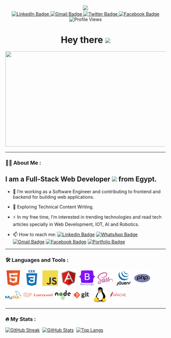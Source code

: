 <div id="header" align="center">
  <img src="https://media.giphy.com/media/jdPMeyv9rn0hZHh8n9/giphy.gif" width="300"/>
</div>

<div id="badges" align="center">
  <a href="https://www.linkedin.com/in/ahmedhafez247/">
    <img src="https://img.shields.io/badge/LinkedIn-blue?style=for-the-badge&logo=linkedin&logoColor=white" alt="LinkedIn Badge"/>
  </a>
  <a href="https://mail.google.com/mail/?view=cm&fs=1&to=ahmedhafezoffic@gmail.com">
    <img src="https://img.shields.io/badge/Gmail-D14836?style=for-the-badge&logo=gmail&logoColor=white" alt="Gmail Badge"/>
  </a>
  <a href="https://twitter.com/AhmedHa77264814">
    <img src="https://img.shields.io/badge/Twitter-blue?style=for-the-badge&logo=twitter&logoColor=white" alt="Twitter Badge"/>
  </a>
  <a href="https://www.facebook.com/profile.php?id=100005116839262">
    <img src="https://img.shields.io/badge/Facebook-1877F2?style=for-the-badge&logo=facebook&logoColor=white" alt="Facebook Badge"/>
  </a>
</div>
<div align="center">
   <img src="https://komarev.com/ghpvc/?username=AhmedHafez7-Eng&style=flat-square&color=blue" alt="Profile Views" />
</div>

<h1 align="center">
  Hey there
  <img src="https://media.giphy.com/media/hvRJCLFzcasrR4ia7z/giphy.gif" width="30px"/>
</h1>

<!---
================ About Me Section ====================
--->

<div align="center">
  <img src="https://media.giphy.com/media/f3iwJFOVOwuy7K6FFw/giphy.gif" width="600" height="300"/>
</div>

---

### :man_technologist: About Me :
## I am a Full-Stack Web Developer <img src="https://media.giphy.com/media/WUlplcMpOCEmTGBtBW/giphy.gif" width="30"> from Egypt.

- :telescope: I’m working as a Software Engineer and contributing to frontend and backend for building web applications.

- :seedling: Exploring Technical Content Writing.

- :zap: In my free time, I’m interested in trending technologies and read tech articles specially in Web Development, IOT, AI and Robotics.

- :mailbox: How to reach me:  [![Linkedin Badge](https://img.shields.io/badge/-LinkedIn-blue?style=flat&logo=Linkedin&logoColor=white)](https://www.linkedin.com/in/ahmedhafez247/)
[![WhatsApp Badge](https://img.shields.io/badge/-WhatsApp-green?style=flat&logo=WhatsApp&logoColor=white)](https://wa.me/+201010495597)
[![Gmail Badge](https://img.shields.io/badge/-Gmail-red?style=flat&logo=Gmail&logoColor=white)](https://mail.google.com/mail/?view=cm&fs=1&to=ahmedhafezoffic@gmail.com)
[![Facebook Badge](https://img.shields.io/badge/-Facebook-blue?style=flat&logo=Facebook&logoColor=white)](https://www.facebook.com/profile.php?id=100005116839262)
[![Portfolio Badge](https://img.shields.io/badge/-Portfolio-gold?style=flat&logo=Worldwide&logoColor=white)](https://ahmedhafezoffic.netlify.app/)


<!---
================ Languages & Tools Section ====================
--->

---

### :hammer_and_wrench: Languages and Tools :
<div>
  <img src="https://github.com/devicons/devicon/blob/master/icons/html5/html5-original.svg" title="HTML5" alt="HTML" width="50" height="50"/>&nbsp;
  <img src="https://github.com/devicons/devicon/blob/master/icons/css3/css3-plain-wordmark.svg"  title="CSS3" alt="CSS" width="50" height="50"/>&nbsp;
  <img src="https://github.com/devicons/devicon/blob/master/icons/javascript/javascript-original.svg" title="JavaScript" alt="JavaScript" width="50" height="50"/>&nbsp;
  <img src="https://github.com/devicons/devicon/blob/master/icons/angularjs/angularjs-original.svg" title="Angular" alt="Angular" width="50" height="50"/>&nbsp;
  <img src="https://github.com/devicons/devicon/blob/master/icons/bootstrap/bootstrap-original-wordmark.svg" title="Bootstrap" alt="Bootstrap" width="50" height="50"/>&nbsp;
  <img src="https://github.com/devicons/devicon/blob/master/icons/sass/sass-original.svg" title="SASS" alt="SASS" width="50" height="50"/>&nbsp;
  <img src="https://github.com/devicons/devicon/blob/master/icons/jquery/jquery-original-wordmark.svg" title="JQuery" alt="JQuery" width="50" height="50"/>&nbsp;
  <img src="https://github.com/devicons/devicon/blob/master/icons/php/php-original.svg" title="PHP" alt="PHP" width="50" height="50"/>&nbsp;
  <img src="https://github.com/devicons/devicon/blob/master/icons/mysql/mysql-original-wordmark.svg" title="MySQL" alt="MySQL" width="50" height="50"/>&nbsp;
  <img src="https://github.com/devicons/devicon/blob/master/icons/laravel/laravel-original-wordmark.svg" title="Laravel" alt="Laravel" width="90" height="50"/>&nbsp;
  <img src="https://github.com/devicons/devicon/blob/master/icons/nodejs/nodejs-original-wordmark.svg" title="NodeJS" alt="NodeJS" width="50" height="50"/>&nbsp;
  <img src="https://github.com/devicons/devicon/blob/master/icons/git/git-original-wordmark.svg" title="Git" alt="Git" width="50" height="50"/>&nbsp;
  <img src="https://github.com/devicons/devicon/blob/master/icons/linux/linux-original.svg" title="Linux" alt="Linux" width="50" height="50"/>&nbsp;
  <img src="https://github.com/devicons/devicon/blob/master/icons/apache/apache-plain-wordmark.svg" title="Apache" alt="Apache" width="50" height="50"/>
</div>

<!---
================ Stats Section ====================
--->

---

### :fire: My Stats :

[![GitHub Streak](http://github-readme-streak-stats.herokuapp.com?user=AhmedHafez7-Eng&theme=dark&background=000000)](https://git.io/streak-stats)&nbsp;
[![GitHub Stats](https://github-readme-stats.vercel.app/api?username=AhmedHafez7-Eng&layout=compact&theme=vision-friendly-dark&show_icons=true&locale=en)](https://github.com/anuraghazra/github-readme-stats)&nbsp;
[![Top Langs](https://github-readme-stats.vercel.app/api/top-langs/?username=AhmedHafez7-Eng&layout=compact&theme=vision-friendly-dark)](https://github.com/anuraghazra/github-readme-stats)


<!---
AhmedHafez7-Eng/AhmedHafez7-Eng is a ✨ special ✨ repository because its `README.md` (this file) appears on your GitHub profile.
You can click the Preview link to take a look at your changes.
--->
